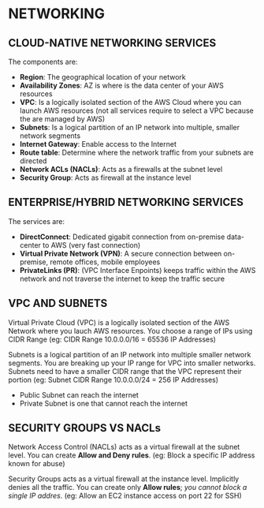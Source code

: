 # NETWORKING

## CLOUD-NATIVE NETWORKING SERVICES

The components are:
 - **Region**: The geographical location of your network
 - **Availability Zones**: AZ is where is the data center of your AWS resources
 - **VPC**: Is a logically isolated section of the AWS Cloud where you can launch AWS resources (not all services require to select a VPC because the are managed by AWS)
 - **Subnets**: Is a logical partition of an IP network into multiple, smaller network segments
 - **Internet Gateway**: Enable access to the Internet
 - **Route table**: Determine where the network traffic from your subnets are directed
 - **Network ACLs (NACLs)**: Acts as a firewalls at the subnet level
- **Security Group**: Acts as firewall at the instance level

## ENTERPRISE/HYBRID NETWORKING SERVICES

The services are:
 - **DirectConnect**: Dedicated gigabit connection from on-premise data-center to AWS (very fast connection)
 - **Virtual Private Network (VPN)**: A secure connection between on-premise, remote offices, mobile employees
 - **PrivateLinks (PR)**: (VPC Interface Enpoints) keeps traffic within the AWS network and not traverse the internet to keep the traffic secure

## VPC AND SUBNETS

Virtual Private Cloud (VPC) is a logically isolated section of the AWS Network where you lauch AWS resources. You choose a range of IPs using CIDR Range (eg: CIDR Range 10.0.0.0/16 = 65536 IP Addresses)

Subnets is a logical partition of an IP network into multiple smaller network segments. You are breaking up your IP range for VPC into smaller networks. Subnets need to have a smaller CIDR range that the VPC represent their portion (eg: Subnet CIDR Range 10.0.0.0/24 = 256 IP Addresses)
 - Public Subnet can reach the internet
 - Private Subnet is one that cannot reach the internet

## SECURITY GROUPS VS NACLs

Network Access Control (NACLs) acts as a virtual firewall at the subnet level. You can create **Allow and Deny rules**. (eg: Block a specific IP address known for abuse)

Security Groups acts as a virtual firewall at the instance level. Implicitly denies all the traffic. You can create only **Allow rules**; *you cannot block a single IP addres*. (eg: Allow an EC2 instance access on port 22 for SSH)

